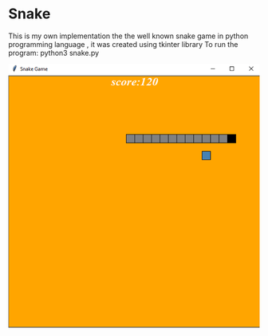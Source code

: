 # Snake
This is my own implementation the the well known snake game in python programming language , it was created using tkinter library 
To run the program: python3 snake.py


![alt text](https://github.com/abdulmalik29/Snake/blob/main/screenshot.PNG)
